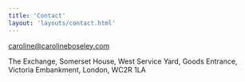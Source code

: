 ```yaml
---
title: 'Contact'
layout: 'layouts/contact.html'
---
```


<a href="mailto:caroline@carolineboseley.co.uk">caroline@carolineboseley.com</a>

The Exchange, Somerset House, West Service Yard, Goods Entrance, Victoria Embankment, London, WC2R 1LA